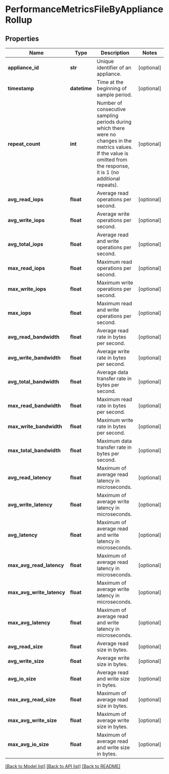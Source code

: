 # PerformanceMetricsFileByApplianceRollup

## Properties
Name | Type | Description | Notes
------------ | ------------- | ------------- | -------------
**appliance_id** | **str** | Unique identifier of an appliance. | [optional] 
**timestamp** | **datetime** | Time at the beginning of sample period. | [optional] 
**repeat_count** | **int** | Number of consecutive sampling periods during which there were no changes in the metrics values. If the value is omitted from the response, it is 1 (no additional repeats).  | [optional] 
**avg_read_iops** | **float** | Average read operations per second. | [optional] 
**avg_write_iops** | **float** | Average write operations per second. | [optional] 
**avg_total_iops** | **float** | Average read and write operations per second. | [optional] 
**max_read_iops** | **float** | Maximum read operations per second. | [optional] 
**max_write_iops** | **float** | Maximum write operations per second. | [optional] 
**max_iops** | **float** | Maximum read and write operations per second. | [optional] 
**avg_read_bandwidth** | **float** | Average read rate in bytes per second. | [optional] 
**avg_write_bandwidth** | **float** | Average write rate in bytes per second. | [optional] 
**avg_total_bandwidth** | **float** | Average data transfer rate in bytes per second. | [optional] 
**max_read_bandwidth** | **float** | Maximum read rate in bytes per second. | [optional] 
**max_write_bandwidth** | **float** | Maximum write rate in bytes per second. | [optional] 
**max_total_bandwidth** | **float** | Maximum data transfer rate in bytes per second. | [optional] 
**avg_read_latency** | **float** | Maximum of average read latency in microseconds. | [optional] 
**avg_write_latency** | **float** | Maximum of average write latency in microseconds. | [optional] 
**avg_latency** | **float** | Maximum of average read and write latency in microseconds. | [optional] 
**max_avg_read_latency** | **float** | Maximum of average read latency in microseconds. | [optional] 
**max_avg_write_latency** | **float** | Maximum of average write latency in microseconds. | [optional] 
**max_avg_latency** | **float** | Maximum of average read and write latency in microseconds. | [optional] 
**avg_read_size** | **float** | Average read size in bytes. | [optional] 
**avg_write_size** | **float** | Average write size in bytes. | [optional] 
**avg_io_size** | **float** | Average read and write size in bytes. | [optional] 
**max_avg_read_size** | **float** | Maximum of average read size in bytes. | [optional] 
**max_avg_write_size** | **float** | Maximum of average write size in bytes. | [optional] 
**max_avg_io_size** | **float** | Maximum of average read and write size in bytes. | [optional] 

[[Back to Model list]](../README.md#documentation-for-models) [[Back to API list]](../README.md#documentation-for-api-endpoints) [[Back to README]](../README.md)


